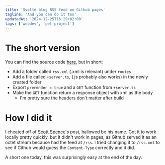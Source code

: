 ```yaml
---
title: 'Svelte blog RSS feed on Github pages'
tagline: 'And you can do it too'
updatedAt: '2024-12-25T16:29+02:00'
tags: ['webdev', 'pet-project']
---
```


# The short version

You can find the source code [here](https://github.com/haihala/haihala.github.io/blob/main/src/routes/rss.xml/%2Bserver.ts), but in short:

- Add a folder called `rss.xml` (.xml is relevant) under `routes`
- Add a file called `+server.ts`, (.js probably also works) in the newly created folder
- Export `prerender = true` and a `GET` function from `+server.ts`
- Make the `GET` function return a response object with xml as the body
  - I'm pretty sure the headers don't matter after build

# How I did it

I cheated off of [Scott
Spence](https://scottspence.com/posts/make-an-rss-feed-with-sveltekit)'s post,
hallowed be his name. Got it to work locally pretty quickly, but it didn't work
in pages, as Github served it as an octet stream because had the feed at `/rss`.
I tried changing it to `/rss.xml` to see if Github would guess the
`Content-Type` correctly and it did.

A short one today, this was surprisingly easy at the end of the day.
